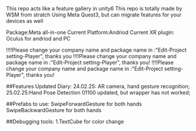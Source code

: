 This repo acts like a feature gallery in unity6
This repo is totally made by WSM from stratch
Using Meta Quest3, but can migrate features for your devices as well

Package:Meta all-in-one
Current Platform:Andriod
Current XR plugin: Oculus for andriod and PC

!!!!Please change your company name and package name in :"Edit-Project setting-Player", thanks you
!!!!Please change your company name and package name in :"Edit-Project setting-Player", thanks you!
!!!!Please change your company name and package name in :"Edit-Project setting-Player", thanks you!

##Features Updated Diary:
24.02.25: AR camera, hand gesture recognition;
25.02.25:Hand Pose Detection 01100 updated, but wrapper has not worked;




##Prefabs to use:
SwipeForwardGesture for both hands
SwipeBackwardGesture for both hands

##Debugging tools:
1.TextCube for color change

